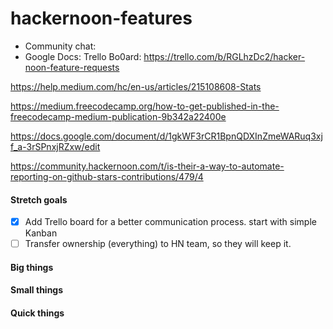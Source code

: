 # hackernoon-features

- Community chat:
[]()
[](https://community.hackernoon.com/t/moving-features-requests-into-a-new-level/711)
- Google Docs:
[]()
Trello Bo0ard: https://trello.com/b/RGLhzDc2/hacker-noon-feature-requests

https://help.medium.com/hc/en-us/articles/215108608-Stats

https://medium.freecodecamp.org/how-to-get-published-in-the-freecodecamp-medium-publication-9b342a22400e

https://docs.google.com/document/d/1gkWF3rCR1BpnQDXInZmeWARuq3xjf_a-3rSPnxjRZxw/edit

https://community.hackernoon.com/t/is-their-a-way-to-automate-reporting-on-github-stars-contributions/479/4

#### Stretch goals
- [x] Add Trello board for a better communication process. start with simple Kanban
- [ ] Transfer ownership (everything) to HN team, so they will keep it.

#### Big things

#### Small things

#### Quick things
